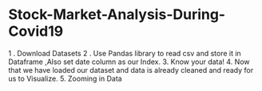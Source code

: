 # Stock-Market-Analysis-During-Covid19

1 . Download Datasets
2 . Use Pandas library to read csv and store it in Dataframe ,Also set date column as our Index.
3. Know your data!
4. Now that we have loaded our dataset and data is already cleaned and ready for us to Visualize.
5. Zooming in Data

